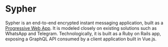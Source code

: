# Sypher

Sypher is an end-to-end encrypted instant messaging application, built as a [Progressive Web App](https://developer.mozilla.org/en-US/docs/Web/Apps/Progressive).
It is modeled closely on existing solutions such as WhatsApp and Telegram.
Technologically, it is built as a Ruby on Rails app, exposing a GraphQL API consumed by a client application built in Vue.js.